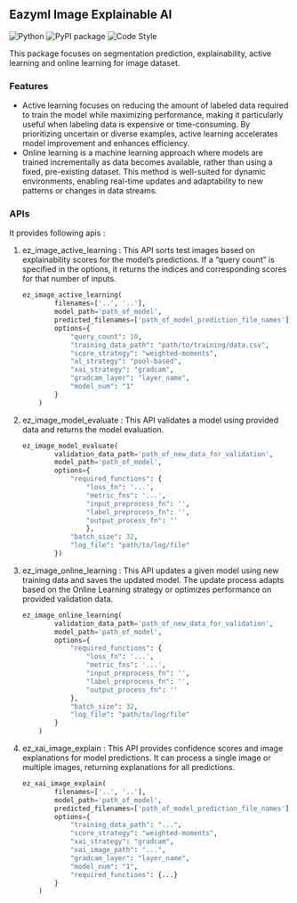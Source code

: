 ## Eazyml Image Explainable AI 
![Python](https://img.shields.io/badge/python-3.7%20%7C%203.8%20%7C%203.9%20%7C%203.10%20%7C%203.11%20%7C%203.12-blue)  ![PyPI package](https://img.shields.io/badge/pypi%20package-0.0.14-brightgreen) ![Code Style](https://img.shields.io/badge/code%20style-black-black)

This package focuses on segmentation prediction, explainability, active learning and online learning for image dataset.

### Features
- Active learning focuses on reducing the amount of labeled data required to train the model while maximizing performance, making it particularly useful when labeling data is expensive or time-consuming. By prioritizing uncertain or diverse examples, active learning accelerates model improvement and enhances efficiency.
- Online learning is a machine learning approach where models are trained incrementally as data becomes available, rather than using a fixed, pre-existing dataset. This method is well-suited for dynamic environments, enabling real-time updates and adaptability to new patterns or changes in data streams.

### APIs
It provides following apis :

1. ez_image_active_learning :
This API sorts test images based on explainability scores for the model’s predictions. If a “query count” is specified in the options, it returns the indices and corresponding scores for that number of inputs.

    ```python
    ez_image_active_learning(
            filenames=['..', '..'],
            model_path='path_of_model',
            predicted_filenames=['path_of_model_prediction_file_names'],
            options={
                "query_count": 10,
                "training_data_path": "path/to/training/data.csv",
                "score_strategy": "weighted-moments",
                "al_strategy": "pool-based",
                "xai_strategy": "gradcam",
                "gradcam_layer": "layer_name",
                "model_num": "1"
            }
        )

2. ez_image_model_evaluate :
This API validates a model using provided data and returns the model evaluation.
    ```python
    ez_image_model_evaluate(
            validation_data_path='path_of_new_data_for_validation',
            model_path='path_of_model',
            options={
                "required_functions": {
                    "loss_fn": '...',
                    "metric_fns": '...',
                    "input_preprocess_fn": '',
                    "label_preprocess_fn": '',
                    "output_process_fn": ''
                    },
                "batch_size": 32,
                "log_file": "path/to/log/file"
            })

3. ez_image_online_learning :
This API updates a given model using new training data and saves the updated model. The update process adapts based on the Online Learning strategy or optimizes performance on provided validation data.
    ```python
    ez_image_online_learning(
            validation_data_path='path_of_new_data_for_validation',
            model_path='path_of_model',
            options={
                "required_functions": {
                    "loss_fn": '...',
                    "metric_fns": '...',
                    "input_preprocess_fn": '',
                    "label_preprocess_fn": '',
                    "output_process_fn": ''
                },
                "batch_size": 32,
                "log_file": "path/to/log/file"
            }
        )

4. ez_xai_image_explain :
This API provides confidence scores and image explanations for model predictions. It can process a single image or multiple images, returning explanations for all predictions.
    ```python
    ez_xai_image_explain(
            filenames=['..', '..'],
            model_path='path_of_model',
            predicted_filenames=['path_of_model_prediction_file_names'],
            options={
                "training_data_path": "...",
                "score_strategy": "weighted-moments",
                "xai_strategy": "gradcam",
                "xai_image_path": "...",
                "gradcam_layer": "layer_name",
                "model_num": "1",
                "required_functions": {...}
            }
        )

